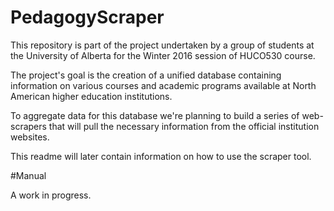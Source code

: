 # PedagogyScraper

This repository is part of the project undertaken by a group of students at the University of Alberta for the Winter 2016 session of HUCO530 course.

The project's goal is the creation of a unified database containing information on various courses and academic programs available at North American higher education institutions.

To aggregate data for this database we're planning to build a series of web-scrapers that will pull the necessary information from the official institution websites.

This readme will later contain information on how to use the scraper tool.

#Manual

A work in progress.
